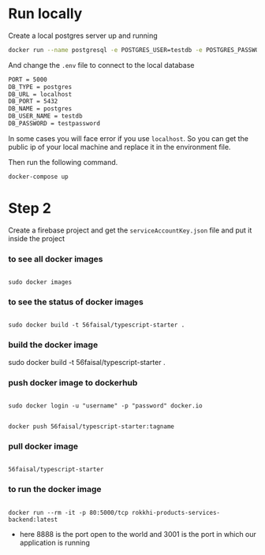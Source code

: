 # Run locally

Create a local postgres server up and running

```sh
docker run --name postgresql -e POSTGRES_USER=testdb -e POSTGRES_PASSWORD=testpassword -p 5432:5432 -v /data:/var/lib/postgresql/data -d postgres
```

And change the `.env` file to connect to the local database

```sh
PORT = 5000
DB_TYPE = postgres
DB_URL = localhost
DB_PORT = 5432
DB_NAME = postgres
DB_USER_NAME = testdb
DB_PASSWORD = testpassword
```

In some cases you will face error if you use `localhost`. So you can get the public ip of your local machine and replace it in the environment file.

Then run the following command.

```sh
docker-compose up
```

# Step 2

Create a firebase project and get the `serviceAccountKey.json` file and put it inside the project

### to see all docker images

```

sudo docker images

```

### to see the status of docker images

```

sudo docker build -t 56faisal/typescript-starter .

```

### build the docker image

sudo docker build -t 56faisal/typescript-starter .

### push docker image to dockerhub

```

sudo docker login -u "username" -p "password" docker.io

```

```

docker push 56faisal/typescript-starter:tagname

```

### pull docker image

```

56faisal/typescript-starter

```

### to run the docker image

```

docker run --rm -it -p 80:5000/tcp rokkhi-products-services-backend:latest

```

- here 8888 is the port open to the world and 3001 is the port in which our application is running

```

```
